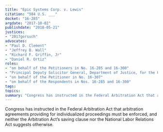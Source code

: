 ```yaml
---
title: "Epic Systems Corp. v. Lewis"
citation: "584 U.S. ___"
docket: "16-285"
argdate: "2017-10-02"
publishdate: "2018-05-21"
justices:
- "2017gorsuch"
advocates:
- "Paul D. Clement"
- "Jeffrey B. Wall"
- "Richard F. Griffin, Jr"
- "Daniel R. Ortiz"
roles:
- "on behalf of the Petitioners in No. 16-285 and 16-300"
- "Principal Deputy Solicitor General, Department of Justice, for the United States, as amicus curiae, supporting the Petitioners in Nos. 16-285 and 16-300, and Respondents in No. 16-307"
- "on behalf of the Petitioner in No. 16-307"
- "on behalf of the Respondents in Nos. 16-285 and 16-300"
tags:
topics:
summary: "Congress has instructed in the Federal Arbitration Act that arbitration agreements providing for individualized proceedings must be enforced, and neither the Arbitration Act’s saving clause nor the National Labor Relations Act suggests otherwise."
---
```

Congress has instructed in the Federal Arbitration Act that arbitration agreements providing for individualized proceedings must be enforced, and neither the Arbitration Act’s saving clause nor the National Labor Relations Act suggests otherwise.


